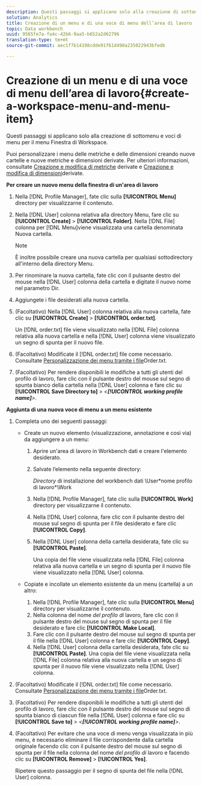 ```yaml
---
description: Questi passaggi si applicano solo alla creazione di sottomenu e voci di menu per il menu Finestra di Workspace.
solution: Analytics
title: Creazione di un menu e di una voce di menu dell’area di lavoro
topic: Data workbench
uuid: 9565fe7a-fa4c-42b6-9aa5-b652a2d62796
translation-type: tm+mt
source-git-commit: aec1f7b14198cdde91f61d490a235022943bfedb

---
```



# Creazione di un menu e di una voce di menu dell’area di lavoro{#create-a-workspace-menu-and-menu-item}

Questi passaggi si applicano solo alla creazione di sottomenu e voci di menu per il menu Finestra di Workspace.

Puoi personalizzare i menu delle metriche e delle dimensioni creando nuove cartelle e nuove metriche e dimensioni derivate. Per ulteriori informazioni, consultate [Creazione e modifica di metriche](../../../../home/c-get-started/c-admin-intrf/c-prof-mgr/c-drvd-mtrcs.md#concept-e41723b342a849309874b26232224a40) derivate e [Creazione e modifica di dimensioni](../../../../home/c-get-started/c-admin-intrf/c-prof-mgr/c-dvrd-dim.md#concept-ece3c3ea8cdf4fc796680173993bff93)derivate.

**Per creare un nuovo menu della finestra di un&#39;area di lavoro**

1. Nella [!DNL Profile Manager], fate clic sulla **[!UICONTROL Menu]** directory per visualizzarne il contenuto.
1. Nella [!DNL User] colonna relativa alla directory Menu, fare clic su **[!UICONTROL Create]** > **[!UICONTROL Folder]**. Nella [!DNL File] colonna per [!DNL Menu]viene visualizzata una cartella denominata Nuova cartella.

   >[!NOTE]
   >
   >È inoltre possibile creare una nuova cartella per qualsiasi sottodirectory all&#39;interno della directory Menu.

1. Per rinominare la nuova cartella, fate clic con il pulsante destro del mouse nella [!DNL User] colonna della cartella e digitate il nuovo nome nel parametro Dir.
1. Aggiungete i file desiderati alla nuova cartella.
1. (Facoltativo) Nella [!DNL User] colonna relativa alla nuova cartella, fate clic su **[!UICONTROL Create]** > **[!UICONTROL order.txt]**.

   Un [!DNL order.txt] file viene visualizzato nella [!DNL File] colonna relativa alla nuova cartella e nella [!DNL User] colonna viene visualizzato un segno di spunta per il nuovo file.

1. (Facoltativo) Modificate il [!DNL order.txt] file come necessario. Consultate [Personalizzazione dei menu tramite i file](../../../../home/c-get-started/c-intf-anlys-ftrs/c-ctm-menus/t-cstm-menus-ordr-files.md#task-a391800a8dd444deb3e1516d5189f999)Order.txt.
1. (Facoltativo) Per rendere disponibili le modifiche a tutti gli utenti del profilo di lavoro, fare clic con il pulsante destro del mouse sul segno di spunta bianco della cartella nella [!DNL User] colonna e fare clic su **[!UICONTROL Save Directory to]** > *&lt;**[!UICONTROL working profile name]**>*.

**Aggiunta di una nuova voce di menu a un menu esistente**

1. Completa uno dei seguenti passaggi:

   * Create un nuovo elemento (visualizzazione, annotazione e così via) da aggiungere a un menu:

      1. Aprire un&#39;area di lavoro in Workbench dati e creare l&#39;elemento desiderato.
      1. Salvate l’elemento nella seguente directory:

         *Directory* di installazione del workbench dati \User\*nome profilo di lavoro*\Work

      1. Nella [!DNL Profile Manager], fate clic sulla **[!UICONTROL Work]** directory per visualizzarne il contenuto.
      1. Nella [!DNL User] colonna, fare clic con il pulsante destro del mouse sul segno di spunta per il file desiderato e fare clic **[!UICONTROL Copy]**.
      1. Nella [!DNL User] colonna della cartella desiderata, fate clic su **[!UICONTROL Paste]**.

         Una copia del file viene visualizzata nella [!DNL File] colonna relativa alla nuova cartella e un segno di spunta per il nuovo file viene visualizzato nella [!DNL User] colonna.
   * Copiate e incollate un elemento esistente da un menu (cartella) a un altro:

      1. Nella [!DNL Profile Manager], fate clic sulla **[!UICONTROL Menu]** directory per visualizzarne il contenuto.
      1. Nella colonna del nome *del profilo di* lavoro, fare clic con il pulsante destro del mouse sul segno di spunta per il file desiderato e fare clic **[!UICONTROL Make Local]**.
      1. Fare clic con il pulsante destro del mouse sul segno di spunta per il file nella [!DNL User] colonna e fare clic **[!UICONTROL Copy]**.
      1. Nella [!DNL User] colonna della cartella desiderata, fate clic su **[!UICONTROL Paste]**. Una copia del file viene visualizzata nella [!DNL File] colonna relativa alla nuova cartella e un segno di spunta per il nuovo file viene visualizzato nella [!DNL User] colonna.


1. (Facoltativo) Modificate il [!DNL order.txt] file come necessario. Consultate [Personalizzazione dei menu tramite i file](../../../../home/c-get-started/c-intf-anlys-ftrs/c-ctm-menus/t-cstm-menus-ordr-files.md#task-a391800a8dd444deb3e1516d5189f999)Order.txt.
1. (Facoltativo) Per rendere disponibili le modifiche a tutti gli utenti del profilo di lavoro, fare clic con il pulsante destro del mouse sul segno di spunta bianco di ciascun file nella [!DNL User] colonna e fare clic su **[!UICONTROL Save to]** > *&lt;**[!UICONTROL working profile name]**>*.
1. (Facoltativo) Per evitare che una voce di menu venga visualizzata in più menu, è necessario eliminare il file corrispondente dalla cartella originale facendo clic con il pulsante destro del mouse sul segno di spunta per il file nella colonna del nome *del profilo di* lavoro e facendo clic su **[!UICONTROL Remove]** > **[!UICONTROL Yes]**.

   Ripetere questo passaggio per il segno di spunta del file nella [!DNL User] colonna.

